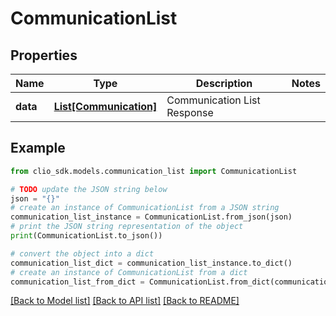 # CommunicationList


## Properties

Name | Type | Description | Notes
------------ | ------------- | ------------- | -------------
**data** | [**List[Communication]**](Communication.md) | Communication List Response | 

## Example

```python
from clio_sdk.models.communication_list import CommunicationList

# TODO update the JSON string below
json = "{}"
# create an instance of CommunicationList from a JSON string
communication_list_instance = CommunicationList.from_json(json)
# print the JSON string representation of the object
print(CommunicationList.to_json())

# convert the object into a dict
communication_list_dict = communication_list_instance.to_dict()
# create an instance of CommunicationList from a dict
communication_list_from_dict = CommunicationList.from_dict(communication_list_dict)
```
[[Back to Model list]](../README.md#documentation-for-models) [[Back to API list]](../README.md#documentation-for-api-endpoints) [[Back to README]](../README.md)


